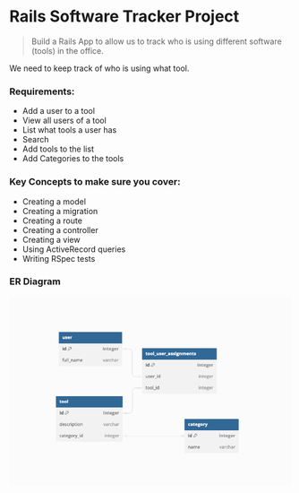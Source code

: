 # Rails Software Tracker Project

> Build a Rails App to allow us to track who is using different software (tools) in the office.

We need to keep track of who is using what tool.

### Requirements:

- Add a user to a tool
- View all users of a tool
- List what tools a user has
- Search
- Add tools to the list
- Add Categories to the tools

### Key Concepts to make sure you cover:

- Creating a model
- Creating a migration
- Creating a route
- Creating a controller
- Creating a view
- Using ActiveRecord queries
- Writing RSpec tests

### ER Diagram
![ER Diagram](./public/Project_ER_Diagram.png)